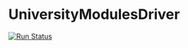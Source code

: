 # UniversityModulesDriver
[![Run Status](https://api.shippable.com/projects/59d3a28b17b8660700987417/badge?branch=master)](https://app.shippable.com/github/jsanchis1/UniversityModulesDriver)
